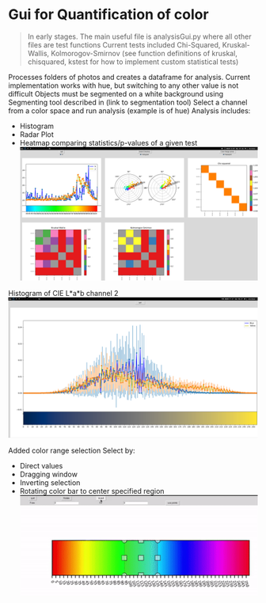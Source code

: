 # Gui for Quantification of color
> In early stages. The main useful file is analysisGui.py where all other files are test functions
> Current tests included Chi-Squared, Kruskal-Wallis, Kolmorogov-Smirnov (see function definitions of kruskal, chisquared, kstest for how to implement custom statistical tests)

Processes folders of photos and creates a dataframe for analysis. Current implementation works with hue, but switching to any other value is not difficult
Objects must be segmented on a white background using Segmenting tool described in (link to segmentation tool)
Select a channel from a color space and run analysis (example is of hue)
Analysis includes:
- Histogram
- Radar Plot
- Heatmap comparing statistics/p-values of a given test
![](screenshot.png)

Histogram of CIE L\*a\*b channel 2
![](cielab_000.png)


Added color range selection
Select by:
- Direct values
- Dragging window
- Inverting selection
- Rotating color bar to center specified region
![](colorselection.gif)


